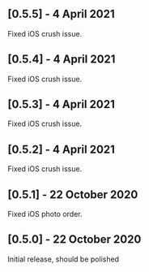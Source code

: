 ## [0.5.5] - 4 April 2021
Fixed iOS crush issue.

## [0.5.4] - 4 April 2021
Fixed iOS crush issue.

## [0.5.3] - 4 April 2021
Fixed iOS crush issue.

## [0.5.2] - 4 April 2021
Fixed iOS crush issue.

## [0.5.1] - 22 October 2020
Fixed iOS photo order.

## [0.5.0] - 22 October 2020
Initial release, should be polished
